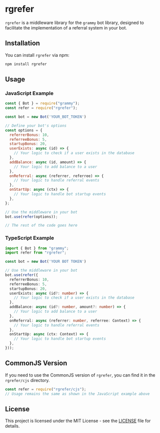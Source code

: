 # rgrefer

`rgrefer` is a middleware library for the `grammy` bot library, designed to
facilitate the implementation of a referral system in your bot.

## Installation

You can install `rgrefer` via npm:

```bash
npm install rgrefer
```

## Usage

### JavaScript Example

```javascript
const { Bot } = require("grammy");
const refer = require("rgrefer");

const bot = new Bot('YOUR_BOT_TOKEN')

// Define your bot's options
const options = {
  referrerBonus: 10,
  referreeBonus: 5,
  startupBonus: 20,
  userExists: async (id) => {
    // Your logic to check if a user exists in the database
  },
  addBalance: async (id, amount) => {
    // Your logic to add balance to a user
  },
  onReferral: async (referrer, referree) => {
    // Your logic to handle referral events
  },
  onStartUp: async (ctx) => {
    // Your logic to handle bot startup events
  },
};

// Use the middleware in your bot
bot.use(refer(options));

// The rest of the code goes here
```

### TypeScript Example

```typescript
import { Bot } from "grammy";
import refer from "rgrefer";

const bot = new Bot('YOUR BOT TOKEN')

// Use the middleware in your bot
bot.use(refer({
  referrerBonus: 10,
  referreeBonus: 5,
  startupBonus: 20,
  userExists: async (id?: number) => {
    // Your logic to check if a user exists in the database
  },
  addBalance: async (id?: number, amount?: number) => {
    // Your logic to add balance to a user
  },
  onReferral: async (referrer: number, referree: Context) => {
    // Your logic to handle referral events
  },
  onStartUp: async (ctx: Context) => {
    // Your logic to handle bot startup events
  },
}));
```

## CommonJS Version

If you need to use the CommonJS version of `rgrefer`, you can find it in the
`rgrefer/cjs` directory.

```javascript
const refer = require("rgrefer/cjs");
// Usage remains the same as shown in the JavaScript example above
```

## License

This project is licensed under the MIT License - see the [LICENSE](LICENSE) file
for details.

